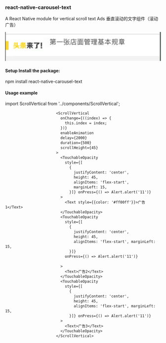 ### react-native-carousel-text
A React Native module for vertical scroll text Ads 垂直滚动的文字组件（滚动广告）


![img](https://github.com/OrangeFlavoredColdCoffee/react-native-carousel-text/blob/master/img/demo.gif)

#### Setup Install the package:

npm install react-native-carousel-text


#### Usage example
import ScrollVertical from '../components/ScrollVertical';

```
                       <ScrollVertical
                         onChange={((index) => {
                           this.index = index;
                         })}
                         enableAnimation
                         delay={2000}
                         duration={500}
                         scrollHeight={45}
                       >
                         <TouchableOpacity
                           style={[
                             {
                               justifyContent: 'center',
                               height: 45,
                               alignItems: 'flex-start',
                               marginLeft: 15,
                             }]} onPress={() => Alert.alert('11')}
                         >
                           <Text style={{color: '#ff00ff'}}>广告1</Text>
                         </TouchableOpacity>
                         <TouchableOpacity
                           style={[
                             {
                               justifyContent: 'center',
                               height: 45,
                               alignItems: 'flex-start', marginLeft: 15,
                             }]}
                           onPress={() => Alert.alert('11')}
               
                         >
                           <Text>广告2</Text>
                         </TouchableOpacity>
                         <TouchableOpacity
                           style={[
                             {
                               justifyContent: 'center',
                               height: 45,
                               alignItems: 'flex-start', marginLeft: 15,
                             }]} onPress={() => Alert.alert('11')}
                         >
                           <Text>广告3</Text>
                         </TouchableOpacity>
                       </ScrollVertical>


```
